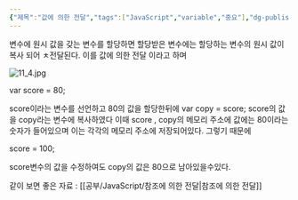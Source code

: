 ```yaml
---
{"제목":"값에 의한 전달","tags":["JavaScript","variable","중요"],"dg-publish":true,"permalink":"/공부/JavaScript/값에 의한 전달/","dgPassFrontmatter":true}
---
```


변수에 원시 값을 갖는 변수를 할당하면 할당받은 변수에는 할당하는 변수의 원시 값이 복사 되어 ㅊ전달된다.
이를 값에 의한 전달 이라고 하며

![11_4.jpg](/img/user/_%EC%9C%A0%ED%8B%B8%EB%A6%AC%ED%8B%B0/%EA%B0%9C%EB%B0%9C%EC%9E%90%EB%A3%8C%EC%82%AC%EC%A7%84/%EA%B0%9C%EB%B0%9C%EC%9E%90%EB%A3%8C%EC%82%AC%EC%A7%84/11_4.jpg)


var score = 80;

score이라는 변수를 선언하고 80의 값을 할당한뒤에 var copy = score; score의 값을 copy라는 변수에 복사하였다 이때 score , copy의 메모리 주소에 값에는 80이라는 숫자가 들어있으며 이는 각각의 메모리 주소에 저장되어있다. 그렇기 때문에

score = 100;

score변수의 값을 수정하여도 copy의 값은 80으로 남아있을수있다.

같이 보면 좋은 자료 : [[공부/JavaScript/참조에 의한 전달\|참조에 의한 전달]]